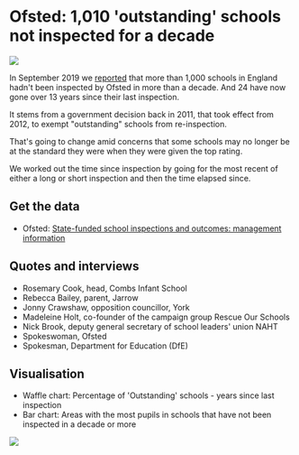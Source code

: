 # Ofsted: 1,010 'outstanding' schools not inspected for a decade

![](https://ichef.bbci.co.uk/news/624/cpsprodpb/B3D2/production/_108843064_ofsted_waffle-nc.png)

In September 2019 we [reported](https://www.bbc.co.uk/news/uk-england-49579520) that more than 1,000 schools in England hadn't been inspected by Ofsted in more than a decade. And 24 have now gone over 13 years since their last inspection.

It stems from a government decision back in 2011, that took effect from 2012, to exempt "outstanding" schools from re-inspection.

That's going to change amid concerns that some schools may no longer be at the standard they were when they were given the top rating.

We worked out the time since inspection by going for the most recent of either a long or short inspection and then the time elapsed since.

## Get the data

* Ofsted: [State-funded school inspections and outcomes: management information](https://www.gov.uk/government/statistical-data-sets/monthly-management-information-ofsteds-school-inspections-outcomes)

## Quotes and interviews

* Rosemary Cook, head, Combs Infant School
* Rebecca Bailey, parent, Jarrow 
* Jonny Crawshaw, opposition councillor, York
* Madeleine Holt, co-founder of the campaign group Rescue Our Schools
* Nick Brook, deputy general secretary of school leaders' union NAHT
* Spokeswoman, Ofsted 
* Spokesman, Department for Education (DfE) 

## Visualisation

* Waffle chart: Percentage of 'Outstanding' schools - years since last inspection
* Bar chart: Areas with the most pupils in schools that have not been inspected in a decade or more

![](https://ichef.bbci.co.uk/news/624/cpsprodpb/4258/production/_108748961_ofsted-nc.png)
